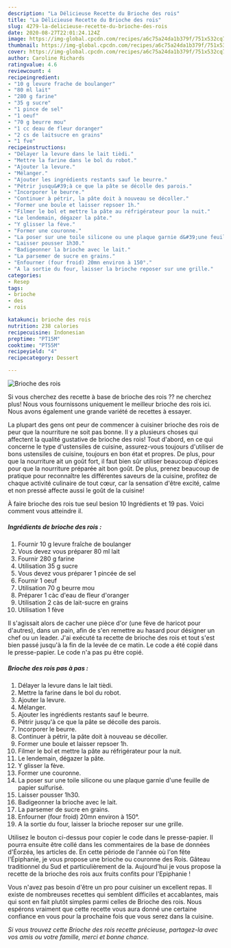 ```yaml
---
description: "La Délicieuse Recette du Brioche des rois"
title: "La Délicieuse Recette du Brioche des rois"
slug: 4279-la-delicieuse-recette-du-brioche-des-rois
date: 2020-08-27T22:01:24.124Z
image: https://img-global.cpcdn.com/recipes/a6c75a24da1b379f/751x532cq70/brioche-des-rois-photo-principale-de-la-recette.jpg
thumbnail: https://img-global.cpcdn.com/recipes/a6c75a24da1b379f/751x532cq70/brioche-des-rois-photo-principale-de-la-recette.jpg
cover: https://img-global.cpcdn.com/recipes/a6c75a24da1b379f/751x532cq70/brioche-des-rois-photo-principale-de-la-recette.jpg
author: Caroline Richards
ratingvalue: 4.6
reviewcount: 4
recipeingredient:
- "10 g levure frache de boulanger"
- "80 ml lait"
- "280 g farine"
- "35 g sucre"
- "1 pince de sel"
- "1 oeuf"
- "70 g beurre mou"
- "1 cc deau de fleur doranger"
- "2 cs de laitsucre en grains"
- "1 fve"
recipeinstructions:
- "Délayer la levure dans le lait tièdi."
- "Mettre la farine dans le bol du robot."
- "Ajouter la levure."
- "Mélanger."
- "Ajouter les ingrédients restants sauf le beurre."
- "Pétrir jusqu&#39;à ce que la pâte se décolle des parois."
- "Incorporer le beurre."
- "Continuer à pétrir, la pâte doit à nouveau se décoller."
- "Former une boule et laisser repsoer 1h."
- "Filmer le bol et mettre la pâte au réfrigérateur pour la nuit."
- "Le lendemain, dégazer la pâte."
- "Y glisser la fève."
- "Former une couronne."
- "La poser sur une toile silicone ou une plaque garnie d&#39;une feuille de papier sulfurisé."
- "Laisser pousser 1h30."
- "Badigeonner la brioche avec le lait."
- "La parsemer de sucre en grains."
- "Enfourner (four froid) 20mn environ à 150°."
- "A la sortie du four, laisser la brioche reposer sur une grille."
categories:
- Resep
tags:
- brioche
- des
- rois

katakunci: brioche des rois 
nutrition: 238 calories
recipecuisine: Indonesian
preptime: "PT15M"
cooktime: "PT55M"
recipeyield: "4"
recipecategory: Dessert

---
```



![Brioche des rois](https://img-global.cpcdn.com/recipes/a6c75a24da1b379f/751x532cq70/brioche-des-rois-photo-principale-de-la-recette.jpg)

Si vous cherchez des recette à base de brioche des rois ?? ne cherchez plus! Nous vous fournissons uniquement le meilleur brioche des rois ici. Nous avons également une grande variété de recettes à essayer.

La plupart des gens ont peur de commencer à cuisiner brioche des rois de peur que la nourriture ne soit pas bonne. Il y a plusieurs choses qui affectent la qualité gustative de brioche des rois! Tout d'abord, en ce qui concerne le type d'ustensiles de cuisine, assurez-vous toujours d'utiliser de bons ustensiles de cuisine, toujours en bon état et propres. De plus, pour que la nourriture ait un goût fort, il faut bien sûr utiliser beaucoup d'épices pour que la nourriture préparée ait bon goût. De plus, prenez beaucoup de pratique pour reconnaître les différentes saveurs de la cuisine, profitez de chaque activité culinaire de tout cœur, car la sensation d'être excité, calme et non pressé affecte aussi le goût de la cuisine!

<!--inarticleads1-->

À faire brioche des rois tue seul besion 10 Ingrédients et 19 pas. Voici comment vous atteindre il.

##### Ingrédients de brioche des rois :

1. Fournir 10 g levure fraîche de boulanger
1. Vous devez vous préparer 80 ml lait
1. Fournir 280 g farine
1. Utilisation 35 g sucre
1. Vous devez vous préparer 1 pincée de sel
1. Fournir 1 oeuf
1. Utilisation 70 g beurre mou
1. Préparer 1 càc d&#39;eau de fleur d&#39;oranger
1. Utilisation 2 càs de lait-sucre en grains
1. Utilisation 1 fève


Il s&#39;agissait alors de cacher une pièce d&#39;or (une fève de haricot pour d&#39;autres), dans un pain, afin de s&#39;en remettre au hasard pour désigner un chef ou un leader. J&#39;ai exécuté ta recette de brioche des rois et tout s&#39;est bien passé jusqu&#39;à la fin de la levée de ce matin. Le code a été copié dans le presse-papier. Le code n&#39;a pas pu être copié. 

<!--inarticleads2-->

##### Brioche des rois pas à pas :

1. Délayer la levure dans le lait tièdi.
1. Mettre la farine dans le bol du robot.
1. Ajouter la levure.
1. Mélanger.
1. Ajouter les ingrédients restants sauf le beurre.
1. Pétrir jusqu&#39;à ce que la pâte se décolle des parois.
1. Incorporer le beurre.
1. Continuer à pétrir, la pâte doit à nouveau se décoller.
1. Former une boule et laisser repsoer 1h.
1. Filmer le bol et mettre la pâte au réfrigérateur pour la nuit.
1. Le lendemain, dégazer la pâte.
1. Y glisser la fève.
1. Former une couronne.
1. La poser sur une toile silicone ou une plaque garnie d&#39;une feuille de papier sulfurisé.
1. Laisser pousser 1h30.
1. Badigeonner la brioche avec le lait.
1. La parsemer de sucre en grains.
1. Enfourner (four froid) 20mn environ à 150°.
1. A la sortie du four, laisser la brioche reposer sur une grille.


Utilisez le bouton ci-dessus pour copier le code dans le presse-papier. Il pourra ensuite être collé dans les commentaires de la base de données d&#39;Éorzéa, les articles de. En cette période de l&#39;année où l&#39;on fête l&#39;Épiphanie, je vous propose une brioche ou couronne des Rois. Gâteau traditionnel du Sud et particulièrement de la. Aujourd&#39;hui je vous propose la recette de la brioche des rois aux fruits confits pour l&#39;Epiphanie ! 

<!--inarticleads1-->

<p>
Vous n'avez pas besoin d'être un pro pour cuisiner un excellent repas. Il existe de nombreuses recettes qui semblent difficiles et accablantes, mais qui sont en fait plutôt simples parmi celles de Brioche des rois. Nous espérons vraiment que cette recette vous aura donné une certaine confiance en vous pour la prochaine fois que vous serez dans la cuisine.
</p>

<p>
<i>Si vous trouvez cette Brioche des rois recette précieuse, partagez-la avec vos amis ou votre famille, merci et bonne chance.</i>
</p>
